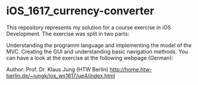 # iOS_1617_currency-converter

This repository represents my solution for a course exercise in iOS Development. The exercise was split in two parts:

Understanding the programm language and implementing the model of the MVC.
Creating the GUI and understanding basic navigation methods.
You can have a look at the exercise at the following webpage (German):

Author: Prof. Dr. Klaus Jung (HTW Berlin) 
http://home.htw-berlin.de/~jungk/ios_ws1617/ue4/index.html
